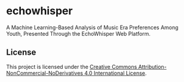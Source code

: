 # echowhisper
A Machine Learning-Based Analysis of Music Era Preferences Among Youth, Presented Through the EchoWhisper Web Platform.
## License

This project is licensed under the [Creative Commons Attribution-NonCommercial-NoDerivatives 4.0 International License](https://creativecommons.org/licenses/by-nc-nd/4.0/).

